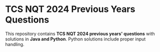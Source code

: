 # TCS NQT 2024 Previous Years Questions  

This repository contains **TCS NQT 2024 previous years' questions** with solutions in **Java and Python**. Python solutions include proper input handling.  
